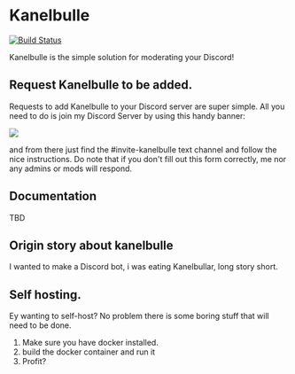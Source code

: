 # Kanelbulle
[![Build Status](https://travis-ci.org/trilleplay/kanelbulle.svg?branch=master)](https://travis-ci.org/trilleplay/kanelbulle)

Kanelbulle is the simple solution for moderating your Discord!

## Request Kanelbulle to be added.
Requests to add Kanelbulle to your Discord server are super simple. All you need to do is join my Discord Server by using this handy banner: 

![](https://discordapp.com/api/guilds/494519096604360705/embed.png?style=banner2)

and from there just find the #invite-kanelbulle text channel and follow the nice instructions. Do note that if you don't fill out this form correctly, me nor any admins or mods will respond.

## Documentation
TBD


## Origin story about kanelbulle
I wanted to make a Discord bot, i was eating Kanelbullar, long story short.

## Self hosting.
Ey wanting to self-host? No problem there is some boring stuff that will need to be done.
1. Make sure you have docker installed.
2. build the docker container and run it
3. Profit?
